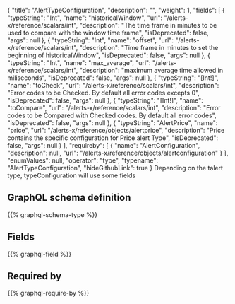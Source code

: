 {
  "title": "AlertTypeConfiguration",
  "description": "",
  "weight": 1,
  "fields": [
    {
      "typeString": "Int",
      "name": "historicalWindow",
      "url": "/alerts-x/reference/scalars/int",
      "description": "The time frame in minutes to be used to compare with the window time frame",
      "isDeprecated": false,
      "args": null
    },
    {
      "typeString": "Int",
      "name": "offset",
      "url": "/alerts-x/reference/scalars/int",
      "description": "Time frame in minutes to set the beginning of historicalWindow",
      "isDeprecated": false,
      "args": null
    },
    {
      "typeString": "Int",
      "name": "max_average",
      "url": "/alerts-x/reference/scalars/int",
      "description": "maximum average time allowed in miliseconds",
      "isDeprecated": false,
      "args": null
    },
    {
      "typeString": "[Int!]",
      "name": "toCheck",
      "url": "/alerts-x/reference/scalars/int",
      "description": "Error codes to be Checked. By default  all error codes excepts 0",
      "isDeprecated": false,
      "args": null
    },
    {
      "typeString": "[Int!]",
      "name": "toCompare",
      "url": "/alerts-x/reference/scalars/int",
      "description": "Error codes to be Compared with Checked codes. By default all error codes",
      "isDeprecated": false,
      "args": null
    },
    {
      "typeString": "AlertPrice",
      "name": "price",
      "url": "/alerts-x/reference/objects/alertprice",
      "description": "Price contains the specific configuration for Price alert Type",
      "isDeprecated": false,
      "args": null
    }
  ],
  "requireby": [
    {
      "name": "AlertConfiguration",
      "description": null,
      "url": "/alerts-x/reference/objects/alertconfiguration"
    }
  ],
  "enumValues": null,
  "operator": "type",
  "typename": "AlertTypeConfiguration",
  "hideGithubLink": true
}
Depending on the talert type, typeConfiguration will use some fields 
## GraphQL schema definition

{{% graphql-schema-type %}}

## Fields

{{% graphql-field %}}

## Required by

{{% graphql-require-by %}}
